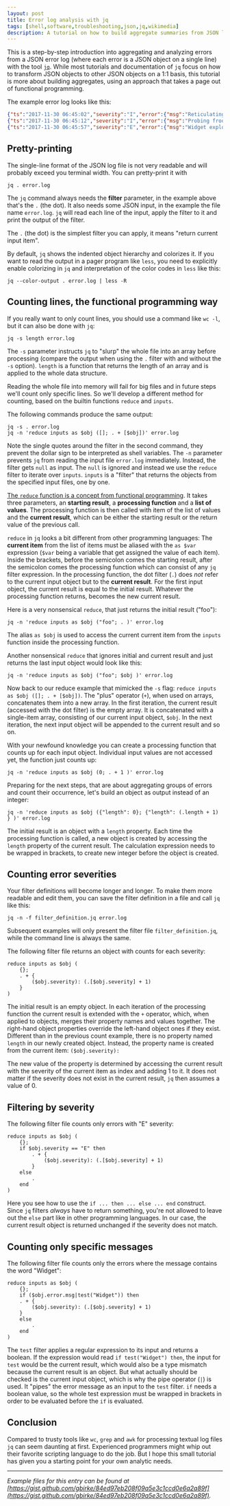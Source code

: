 ```yaml
---
layout: post
title: Error log analysis with jq
tags: [shell,software,troubleshooting,json,jq,wikimedia]
description: A tutorial on how to build aggregate summaries from JSON log files with jq.
---
```

This is a step-by-step introduction into aggregating and analyzing errors from a JSON error log (where each error is a JSON object on a single line) with the tool [`jq`](https://stedolan.github.io/jq/). While most tutorials and documentation of `jq` focus on how to transform JSON objects to other JSON objects on a 1:1 basis, this tutorial is more about building aggregates, using an  approach that takes a page out of functional programming.

The example error log looks like this:

```json
{"ts":"2017-11-30 06:45:02","severity":"I","error":{"msg":"Reticulating splines","splines":1}}
{"ts":"2017-11-30 06:45:12","severity":"I","error":{"msg":"Probing froobles","names":["frb23","frb42"]}}
{"ts":"2017-11-30 06:45:57","severity":"E","error":{"msg":"Widget exploded"}}
```

## Pretty-printing
The single-line format of the JSON log file is not very readable and will probably exceed you terminal width. You can pretty-print it with

    jq . error.log

The `jq` command always needs the **filter** parameter, in the example above that's the `.` (the dot). It also needs some JSON input, in the example the file name `error.log`. `jq` will read each line of the input, apply the filter to it and print the output of the filter.

The `.` (the dot) is the simplest filter you can apply, it means "return current input item".

By default, `jq` shows the indented object hierarchy and colorizes it. If you want to read the output in a pager program like `less`, you need to explicitly enable colorizing in `jq` and interpretation of the color codes in `less` like this:

    jq --color-output . error.log | less -R

## Counting lines, the functional programming way
If you really want to only count lines, you should use a command like `wc -l`, but it can also be done with `jq`:

    jq -s length error.log

The `-s` parameter instructs `jq` to "slurp" the whole file into an array before processing (compare the output when using the `.` filter with and without the `-s` option). `length` is a function that returns the length of an array and is applied to the whole data structure.

Reading the whole file into memory will fail for big files and in future steps we'll count only specific lines. So we'll develop a different method for counting, based on the builtin functions `reduce` and `inputs`.

The following commands produce the same output:

    jq -s . error.log
    jq -n 'reduce inputs as $obj ([]; . + [$obj])' error.log

Note the single quotes around the filter in the second command, they prevent the dollar sign to be interpreted as shell variables.
The `-n` parameter prevents `jq` from reading the input file `error.log` immediately. Instead, the filter gets `null` as input. The `null` is ignored and instead we use the `reduce` filter to iterate over `inputs`. `inputs` is a "filter" that returns the objects from the specified input files, one by one.

[The `reduce` function is a concept from functional programming](https://en.wikipedia.org/wiki/Fold_(higher-order_function)). It takes three parameters, an **starting result**, a **processing function** and a **list of values**. The processing function is then called with item of the list of values and the **current result**, which can be either the starting result or the return value of the previous call.

`reduce` in `jq` looks a bit different from other programming languages: The **current item** from the list of items must be aliased with the `as $var` expression (`$var` being a variable that get assigned the value of each item). Inside the brackets, before the semicolon comes the starting result, after the semicolon comes the processing function which can consist of any `jq` filter expression. In the processing function, the dot filter (`.`) does *not* refer to the current input object but to the **current result**. For the first input object, the current result is equal to the initial result. Whatever the processing function returns, becomes the new current result.

Here is a very nonsensical `reduce`, that just returns the initial result ("foo"):

    jq -n 'reduce inputs as $obj ("foo"; . )' error.log

The alias `as $obj` is used to access the current current item from the `inputs` function inside the processing function.

Another nonsensical `reduce` that ignores initial and current result and just returns the last input object would look like this:

    jq -n 'reduce inputs as $obj ("foo"; $obj )' error.log

Now back to our reduce example that mimicked the `-s` flag: `reduce inputs as $obj ([]; . + [$obj])`. The "plus" operator (`+`), when used on arrays, concatenates them into a new array. In the first iteration, the current result (accessed with the dot filter) is the empty array. It is concatenated with a single-item array, consisting of our current input object, `$obj`. In the next iteration, the next input object will be appended to the current result and so on.

With your newfound knowledge you can create a processing function that counts up for each input object. Individual input values are not accessed yet, the function just counts up:

    jq -n 'reduce inputs as $obj (0; . + 1 )' error.log

Preparing for the next steps, that are about aggregating groups of errors and count their occurrence, let's build an object as output instead of an integer:

    jq -n 'reduce inputs as $obj ({"length": 0}; {"length": (.length + 1) } )' error.log

The initial result is an object with a `length` property. Each time the processing function is called, a new object is created by accessing the `length` property of the current result. The calculation expression needs to be wrapped in brackets, to create new integer before the object is created.

## Counting error severities
Your filter definitions will become longer and longer. To make them more readable and edit them, you can save the filter definition in a file and call `jq` like this:

```console
jq -n -f filter_definition.jq error.log
```

Subsequent examples will only present the filter file `filter_definition.jq`, while the command line is always the same.

The following filter file returns an object with counts for each severity:

    reduce inputs as $obj (
        {};
        . + {
            ($obj.severity): (.[$obj.severity] + 1)
        }
    )

The initial result is an empty object. In each iteration of the processing function the current result is extended with the `+` operator, which, when applied to objects, merges their property names and values together. The right-hand object properties override the left-hand object ones if they exist. Different than in the previous count example, there is no property named `length` in our newly created object. Instead, the property name is created from the current item: `($obj.severity):`

The new value of the property is determined by accessing the current result with the severity of the current item as index and adding 1 to it. It does not matter if the severity does not exist in the current result, `jq` then assumes a value of 0.

## Filtering by severity
The following filter file counts only errors with "E" severity:

    reduce inputs as $obj (
        {};
        if $obj.severity == "E" then
            . + {
                ($obj.severity): (.[$obj.severity] + 1)
            }
        else
            .
        end
    )

Here you see how to use the `if ... then ... else ... end` construct. Since `jq` filters *always* have to return something, you're not allowed to leave out the `else` part like in other programming languages. In our case, the current result object is returned unchanged if the severity does not match.

## Counting only specific messages
The following filter file counts only the errors where the message contains the word "Widget":

    reduce inputs as $obj (
        {};
        if ($obj.error.msg|test("Widget")) then
        . + {
            ($obj.severity): (.[$obj.severity] + 1)
        }
        else
            .
        end
    )

The `test` filter applies a regular expression to its input and returns a boolean. If the expression would read `if test("Widget") then`, the input for `test` would be the current result, which would also be a type mismatch because the current result is an object. But what actually should be checked is the current input object, which is why the pipe operator (`|`) is used. It "pipes" the error message as an input to the `test` filter. `if` needs a boolean value, so the whole test expression must be wrapped in brackets in order to be evaluated before the `if` is evaluated.

## Conclusion
Compared to trusty tools like `wc`, `grep` and `awk` for processing textual log files `jq` can seem daunting at first. Experienced programmers might whip out their favorite scripting language to do the job. But I hope this small tutorial has given you a starting point for your own analytic needs.

---

*Example files for this entry can be found at [https://gist.github.com/gbirke/84ed97eb208f09a5e3c1ccd0e6a2a89f](https://gist.github.com/gbirke/84ed97eb208f09a5e3c1ccd0e6a2a89f).*
